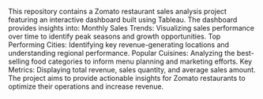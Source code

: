 This repository contains a Zomato restaurant sales analysis project featuring an interactive dashboard built using Tableau.  The dashboard provides insights into:
Monthly Sales Trends: Visualizing sales performance over time to identify peak seasons and growth opportunities.
Top Performing Cities: Identifying key revenue-generating locations and understanding regional performance.
Popular Cuisines: Analyzing the best-selling food categories to inform menu planning and marketing efforts.
Key Metrics: Displaying total revenue, sales quantity, and average sales amount.
The project aims to provide actionable insights for Zomato restaurants to optimize their operations and increase revenue.  
